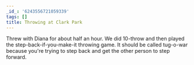 ```yaml
---
_id_: '6243556721059339'
tags: []
title: Throwing at Clark Park
---
```


Threw with Diana for about half an hour. We did 10-throw and then played the step-back-if-you-make-it throwing game. It should be called tug-o-war because you're trying to step back and get the other person to step forward.
